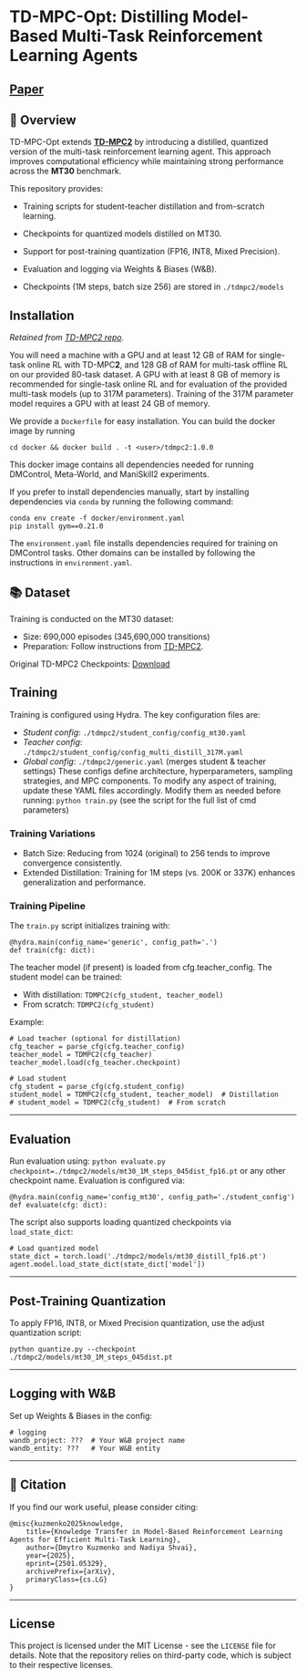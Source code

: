 # TD-MPC-Opt: Distilling Model-Based Multi-Task Reinforcement Learning Agents
[Paper](https://arxiv.org/abs/2501.05329)
----------------------------------------------------------------------------------
## 🚀 Overview
TD-MPC-Opt extends **[TD-MPC2](https://github.com/nicklashansen/tdmpc2)** by introducing a distilled, quantized version of the multi-task reinforcement learning agent. This approach improves computational efficiency while maintaining strong performance across the **MT30** benchmark.

This repository provides:
- Training scripts for student-teacher distillation and from-scratch learning.
- Checkpoints for quantized models distilled on MT30.
- Support for post-training quantization (FP16, INT8, Mixed Precision).
- Evaluation and logging via Weights & Biases (W&B).

- Checkpoints (1M steps, batch size 256) are stored in `./tdmpc2/models`

## Installation
*Retained from [TD-MPC2 repo](https://github.com/nicklashansen/tdmpc2).*

You will need a machine with a GPU and at least 12 GB of RAM for single-task online RL with TD-MPC**2**, and 128 GB of RAM for multi-task offline RL on our provided 80-task dataset. A GPU with at least 8 GB of memory is recommended for single-task online RL and for evaluation of the provided multi-task models (up to 317M parameters). Training of the 317M parameter model requires a GPU with at least 24 GB of memory.

We provide a `Dockerfile` for easy installation. You can build the docker image by running

```
cd docker && docker build . -t <user>/tdmpc2:1.0.0
```

This docker image contains all dependencies needed for running DMControl, Meta-World, and ManiSkill2 experiments.

If you prefer to install dependencies manually, start by installing dependencies via `conda` by running the following command:

```
conda env create -f docker/environment.yaml
pip install gym==0.21.0
```

The `environment.yaml` file installs dependencies required for training on DMControl tasks. Other domains can be installed by following the instructions in `environment.yaml`.

## 📚 Dataset
Training is conducted on the MT30 dataset:

- Size: 690,000 episodes (345,690,000 transitions)
- Preparation: Follow instructions from [TD-MPC2](https://www.tdmpc2.com/dataset).

Original TD-MPC2 Checkpoints: [Download](https://www.tdmpc2.com/models)

## Training  
Training is configured using Hydra. The key configuration files are:
- *Student config*: `./tdmpc2/student_config/config_mt30.yaml`
- *Teacher config*: `./tdmpc2/student_config/config_multi_distill_317M.yaml`
- *Global config*: `./tdmpc2/generic.yaml` (merges student & teacher settings)
These configs define architecture, hyperparameters, sampling strategies, and MPC components. To modify any aspect of training, update these YAML files accordingly.
Modify them as needed before running:
```python train.py``` (see the script for the full list of cmd parameters)

### Training Variations
- Batch Size: Reducing from 1024 (original) to 256 tends to improve convergence consistently.
- Extended Distillation: Training for 1M steps (vs. 200K or 337K) enhances generalization and performance.

### Training Pipeline
The `train.py` script initializes training with:
```
@hydra.main(config_name='generic', config_path='.')
def train(cfg: dict):
```
The teacher model (if present) is loaded from cfg.teacher_config.
The student model can be trained:
- With distillation: `TDMPC2(cfg_student, teacher_model)`
- From scratch: `TDMPC2(cfg_student)`

Example:
```
# Load teacher (optional for distillation)
cfg_teacher = parse_cfg(cfg.teacher_config)
teacher_model = TDMPC2(cfg_teacher)
teacher_model.load(cfg_teacher.checkpoint)

# Load student
cfg_student = parse_cfg(cfg.student_config)
student_model = TDMPC2(cfg_student, teacher_model)  # Distillation
# student_model = TDMPC2(cfg_student)  # From scratch

```
----------------------------------------------------------------------------------
## Evaluation
Run evaluation using:
``` python evaluate.py checkpoint=./tdmpc2/models/mt30_1M_steps_045dist_fp16.pt ```
or any other checkpoint name.
Evaluation is configured via:
```
@hydra.main(config_name='config_mt30', config_path='./student_config')
def evaluate(cfg: dict):
```
The script also supports loading quantized checkpoints via `load_state_dict`:
```
# Load quantized model
state_dict = torch.load('./tdmpc2/models/mt30_distill_fp16.pt')
agent.model.load_state_dict(state_dict['model'])
```
----------------------------------------------------------------------------------
## Post-Training Quantization
To apply FP16, INT8, or Mixed Precision quantization, use the adjust quantization script:
```
python quantize.py --checkpoint ./tdmpc2/models/mt30_1M_steps_045dist.pt 
```
----------------------------------------------------------------------------------
## Logging with W&B
Set up Weights & Biases in the config:
```
# logging
wandb_project: ???  # Your W&B project name
wandb_entity: ???   # Your W&B entity
```
----------------------------------------------------------------------------------
## 📜 Citation
If you find our work useful, please consider citing:
```
@misc{kuzmenko2025knowledge,
    title={Knowledge Transfer in Model-Based Reinforcement Learning Agents for Efficient Multi-Task Learning},
    author={Dmytro Kuzmenko and Nadiya Shvai},
    year={2025},
    eprint={2501.05329},
    archivePrefix={arXiv},
    primaryClass={cs.LG}
}
```
----------------------------------------------------------------------------------
## License

This project is licensed under the MIT License - see the `LICENSE` file for details. Note that the repository relies on third-party code, which is subject to their respective licenses.
